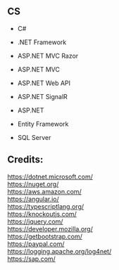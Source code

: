 CS
--

- C#

- .NET Framework

- ASP.NET MVC Razor

- ASP.NET MVC

- ASP.NET Web API

- ASP.NET SignalR

- ASP.NET

- Entity Framework

- SQL Server

Credits:
--------
https://dotnet.microsoft.com/  
https://nuget.org/  
https://aws.amazon.com/  
https://angular.io/  
https://typescriptlang.org/  
https://knockoutjs.com/  
https://jquery.com/  
https://developer.mozilla.org/  
https://getbootstrap.com/  
https://paypal.com/  
https://logging.apache.org/log4net/  
https://sap.com/